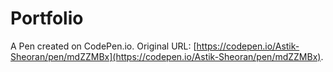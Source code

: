 # Portfolio

A Pen created on CodePen.io. Original URL: [https://codepen.io/Astik-Sheoran/pen/mdZZMBx](https://codepen.io/Astik-Sheoran/pen/mdZZMBx).

